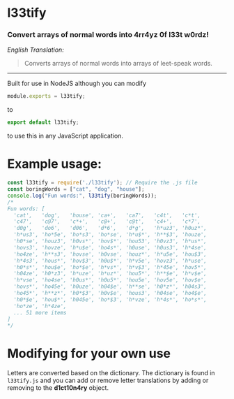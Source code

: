 # l33tify
<h3>Convert arrays of normal words into 4rr4yz 0f l33t w0rdz!</h3>

*English Translation:*
> Converts arrays of normal words into arrays of leet-speak words.

<hr>

Built for use in NodeJS although you can modify 
```js
module.exports = l33tify;
``` 
to 
```js
export default l33tify;
```
to use this in any JavaScript application.


# Example usage:
```js
const l33tify = require('./l33tify'); // Require the .js file
const boringWords = ["cat", "dog", "house"];
console.log("Fun words:", l33tify(boringWords));
/*
Fun words: [
  'cat',   'dog',   'house', 'ca+',   'ca7',   'c4t',   'c*t',  
  'c47',   'c@7',   'c*+',   'c@+',   'c@t',   'c4+',   'c*7',  
  'd0g',   'do6',   'd06',   'd*6',   'd*g',   'h*uz3', 'h0uz*',
  'h*us3', 'ho*5e', 'ho*s3', 'ho*se', 'h*u$*', 'h**$3', 'houze',
  'h0*se', 'houz3', 'h0vs*', 'hov$*', 'hou53', 'h0vz3', 'h*us*',
  'hovs3', 'hovze', 'h*u$e', 'ho4s*', 'h0use', 'h0us3', 'h*4se',
  'ho4ze', 'h**s3', 'hovse', 'h0vse', 'houz*', 'h*u5e', 'hou$3',
  'h*4s3', 'hous*', 'hov$3', 'h0u$*', 'h*v5e', 'hovz3', 'h*use',
  'h0*s*', 'hou$e', 'ho*$e', 'h*vs*', 'h*v$3', 'h*45e', 'hov5*',
  'h04ze', 'h0*z3', 'h*uze', 'h*uz*', 'hou5*', 'h**$e', 'h*v$e',
  'h*vse', 'ho4se', 'h0us*', 'h0u5*', 'hou5e', 'hov5e', 'hov$e',
  'hovs*', 'ho45e', 'h0uze', 'h04$e', 'h**se', 'h0*z*', 'h04s3',
  'ho45*', 'h**z*', 'h0*$3', 'h0v$e', 'hous3', 'h04se', 'ho4$e',
  'h0*$e', 'hou$*', 'h045e', 'ho*$3', 'h*vze', 'h*4s*', 'ho*s*',
  'ho*ze', 'h*4ze',
  ... 51 more items
]
*/
```

# Modifying for your own use
Letters are converted based on the dictionary. The dictionary is found in `l33tify.js` and you can add or remove letter translations by 
adding or removing to the **d1ct10n4ry** object.
